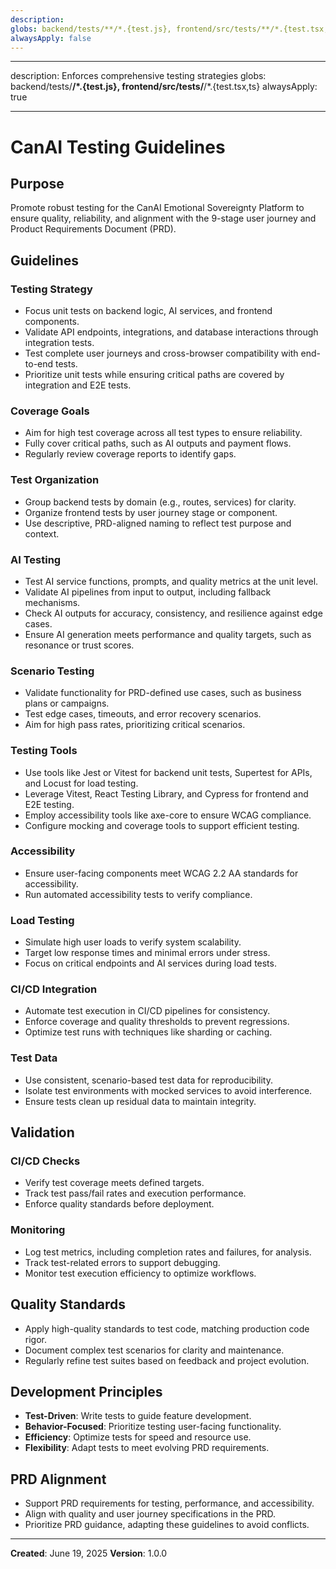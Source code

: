 ```yaml
---
description:
globs: backend/tests/**/*.{test.js}, frontend/src/tests/**/*.{test.tsx,ts}
alwaysApply: false
---
```


---

description: Enforces comprehensive testing strategies globs: backend/tests/**/\*.{test.js},
frontend/src/tests/**/\*.{test.tsx,ts} alwaysApply: true

---

# CanAI Testing Guidelines

## Purpose

Promote robust testing for the CanAI Emotional Sovereignty Platform to ensure quality, reliability,
and alignment with the 9-stage user journey and Product Requirements Document (PRD).

## Guidelines

### Testing Strategy

- Focus unit tests on backend logic, AI services, and frontend components.
- Validate API endpoints, integrations, and database interactions through integration tests.
- Test complete user journeys and cross-browser compatibility with end-to-end tests.
- Prioritize unit tests while ensuring critical paths are covered by integration and E2E tests.

### Coverage Goals

- Aim for high test coverage across all test types to ensure reliability.
- Fully cover critical paths, such as AI outputs and payment flows.
- Regularly review coverage reports to identify gaps.

### Test Organization

- Group backend tests by domain (e.g., routes, services) for clarity.
- Organize frontend tests by user journey stage or component.
- Use descriptive, PRD-aligned naming to reflect test purpose and context.

### AI Testing

- Test AI service functions, prompts, and quality metrics at the unit level.
- Validate AI pipelines from input to output, including fallback mechanisms.
- Check AI outputs for accuracy, consistency, and resilience against edge cases.
- Ensure AI generation meets performance and quality targets, such as resonance or trust scores.

### Scenario Testing

- Validate functionality for PRD-defined use cases, such as business plans or campaigns.
- Test edge cases, timeouts, and error recovery scenarios.
- Aim for high pass rates, prioritizing critical scenarios.

### Testing Tools

- Use tools like Jest or Vitest for backend unit tests, Supertest for APIs, and Locust for load
  testing.
- Leverage Vitest, React Testing Library, and Cypress for frontend and E2E testing.
- Employ accessibility tools like axe-core to ensure WCAG compliance.
- Configure mocking and coverage tools to support efficient testing.

### Accessibility

- Ensure user-facing components meet WCAG 2.2 AA standards for accessibility.
- Run automated accessibility tests to verify compliance.

### Load Testing

- Simulate high user loads to verify system scalability.
- Target low response times and minimal errors under stress.
- Focus on critical endpoints and AI services during load tests.

### CI/CD Integration

- Automate test execution in CI/CD pipelines for consistency.
- Enforce coverage and quality thresholds to prevent regressions.
- Optimize test runs with techniques like sharding or caching.

### Test Data

- Use consistent, scenario-based test data for reproducibility.
- Isolate test environments with mocked services to avoid interference.
- Ensure tests clean up residual data to maintain integrity.

## Validation

### CI/CD Checks

- Verify test coverage meets defined targets.
- Track test pass/fail rates and execution performance.
- Enforce quality standards before deployment.

### Monitoring

- Log test metrics, including completion rates and failures, for analysis.
- Track test-related errors to support debugging.
- Monitor test execution efficiency to optimize workflows.

## Quality Standards

- Apply high-quality standards to test code, matching production code rigor.
- Document complex test scenarios for clarity and maintenance.
- Regularly refine test suites based on feedback and project evolution.

## Development Principles

- **Test-Driven**: Write tests to guide feature development.
- **Behavior-Focused**: Prioritize testing user-facing functionality.
- **Efficiency**: Optimize tests for speed and resource use.
- **Flexibility**: Adapt tests to meet evolving PRD requirements.

## PRD Alignment

- Support PRD requirements for testing, performance, and accessibility.
- Align with quality and user journey specifications in the PRD.
- Prioritize PRD guidance, adapting these guidelines to avoid conflicts.

---

**Created**: June 19, 2025 **Version**: 1.0.0

